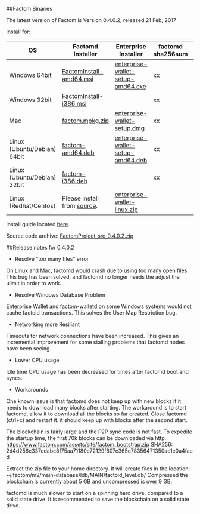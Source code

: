##Factom Binaries

The latest version of Factom is Version 0.4.0.2, released 21 Feb, 2017

Install for:

| OS | Factomd Installer | Enterprise Installer | factomd sha256sum | Enterprise sha256sum |
|----|-----|-----|-----|-----|
| Windows 64bit | [FactomInstall-amd64.msi]() | [enterprise-wallet-setup-amd64.exe]() | xx | xx |
| Windows 32bit | [FactomInstall-i386.msi]() | | xx | |
| Mac | [factom.mpkg.zip]() | [enterprise-wallet-setup.dmg]() | xx | xx |
| Linux (Ubuntu/Debian) 64bit | [factom-amd64.deb]() | [enterprise-wallet-setup-amd64.deb]() | xx | xx |
| Linux (Ubuntu/Debian) 32bit | [factom-i386.deb]() | | xx | |
| Linux (Redhat/Centos) | Please install from [source](https://github.com/FactomProject/FactomDocs/blob/master/installFromSourceDirections.md). | [enterprise-wallet-linux.zip]() | | xx |


Install guide located [here](https://docs.factom.com/wallet#install-factom-federation-ff).

Source code archive: [FactomProject_src_0.4.0.2.zip](https://github.com/FactomProject/distribution/releases/download/v0.4.0.2/FactomProject_src_0.4.0.2.zip)


##Release notes for 0.4.0.2

- Resolve "too many files" error

On Linux and Mac, factomd would crash due to using too many open files.  This bug has been solved, and factomd no longer needs the adjust the ulimit in order to work.

- Resolve Windows Database Problem

Enterprise Wallet and factom-walletd on some Windows systems would not cache factoid transactions.  This solves the User Map Restriction bug.

- Networking more Resiliant

Timeouts for network connections have been increased.  This gives an incremental improvement for some stalling problems that factomd nodes have been seeing.

- Lower CPU usage

Idle time CPU usage has been decreased for times after factomd boot and syncs.



- Workarounds

One known issue is that factomd does not keep up with new blocks if it needs to download many blocks after starting.  The workaround is to start factomd, allow it to download all the blocks so far created.  Close factomd (ctrl+c) and restart it.  it should keep up with blocks after the second start.


The blockchain is fairly large and the P2P sync code is not fast.  To expedite the startup time, the first 70k blocks can be downloaded via http.
 https://www.factom.com/assets/site/factom_bootstrap.zip
 SHA256: 2d4d256c337cdabc8f75aa71180c72129f807c365c78356471350ac1e0a4faed

Extract the zip file to your home directory. It will create files in the location: ~/.factom/m2/main-database/ldb/MAIN/factoid_level.db/   Compressed the blockchain is currently about 5 GB and uncompressed is over 9 GB.


factomd is much slower to start on a spinning hard drive, compared to a solid state drive.  It is recommended to save the blockchain on a solid state drive.





